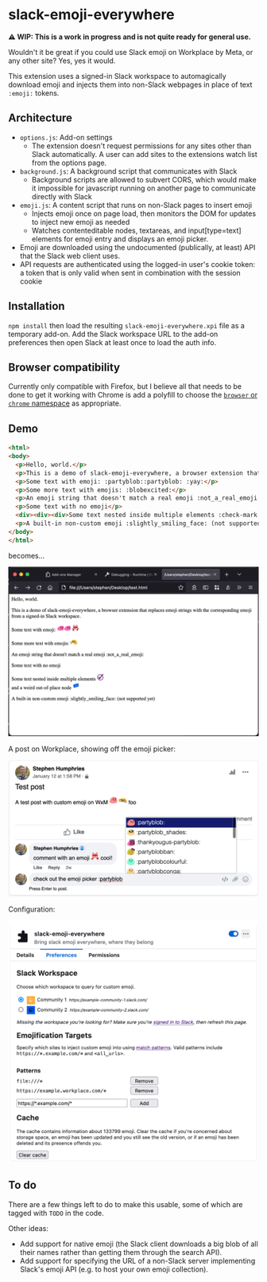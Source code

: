 # slack-emoji-everywhere

**⚠️ WIP: This is a work in progress and is not quite ready for general use.**

Wouldn't it be great if you could use Slack emoji on Workplace by Meta, or any other site? Yes, yes it would.

This extension uses a signed-in Slack workspace to automagically download emoji and injects them into non-Slack webpages in place of text `:emoji:` tokens.

## Architecture

- `options.js`: Add-on settings
  - The extension doesn't request permissions for any sites other than Slack automatically. A user can add sites to the extensions watch list from the options page.
- `background.js`: A background script that communicates with Slack
  - Background scripts are allowed to subvert CORS, which would make it impossible for javascript running on another page to communicate directly with Slack
- `emoji.js`: A content script that runs on non-Slack pages to insert emoji
  - Injects emoji once on page load, then monitors the DOM for updates to inject new emoji as needed
  - Watches contenteditable nodes, textareas, and input[type=text] elements for emoji entry and displays an emoji picker.
- Emoji are downloaded using the undocumented (publically, at least) API that the Slack web client uses.
- API requests are authenticated using the logged-in user's cookie token: a token that is only valid when sent in combination with the session cookie

## Installation

`npm install` then load the resulting `slack-emoji-everywhere.xpi` file as a temporary add-on. Add the Slack workspace URL to the add-on preferences then open Slack at least once to load the auth info.

## Browser compatibility

Currently only compatible with Firefox, but I believe all that needs to be done to get it working with Chrome is add a polyfill to choose the [`browser` or `chrome` namespace](https://bugs.chromium.org/p/chromium/issues/detail?id=798169) as appropriate.

## Demo

```html
<html>
<body>
  <p>Hello, world.</p>
  <p>This is a demo of slack-emoji-everywhere, a browser extension that replaces emoji strings with the corresponding emoji from a signed-in Slack workspace.</p>
  <p>Some text with emoji: :partyblob::partyblob: :yay:</p>
  <p>Some more text with emojis: :blobexcited:</p>
  <p>An emoji string that doesn't match a real emoji :not_a_real_emoji:</p>
  <p>Some text with no emoji</p>
  <div><div><div>Some text nested inside multiple elements :check-mark:</div></div>and a weird out-of-place node :weird:</div>
  <p>A built-in non-custom emoji :slightly_smiling_face: (not supported yet)</p>
</body>
</html>
```

becomes...

![](demo.png)

A post on Workplace, showing off the emoji picker:

![](demo2.png)

Configuration:

![](demo3.png)

## To do

There are a few things left to do to make this usable, some of which are tagged with `TODO` in the code.

Other ideas:

- Add support for native emoji (the Slack client downloads a big blob of all their names rather than getting them through the search API).
- Add support for specifying the URL of a non-Slack server implementing Slack's emoji API (e.g. to host your own emoji collection).

